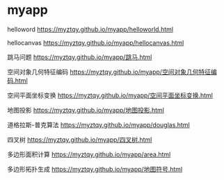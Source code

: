 # myapp
helloword https://myztqy.github.io/myapp/helloworld.html

hellocanvas https://myztqy.github.io/myapp/hellocanvas.html

跳马问题 https://myztqy.github.io/myapp/跳马.html

空间对象几何特征编码 https://myztqy.github.io/myapp/空间对象几何特征编码.html

空间平面坐标变换 https://myztqy.github.io/myapp/空间平面坐标变换.html

地图投影 https://myztqy.github.io/myapp/地图投影.html

道格拉斯-普克算法 https://myztqy.github.io/myapp/douglas.html

四叉树 https://myztqy.github.io/myapp/四叉树.html

多边形面积计算 https://myztqy.github.io/myapp/area.html

多边形拓扑生成 https://myztqy.github.io/myapp/地图符号.html
